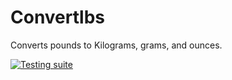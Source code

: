 # Convertlbs

Converts pounds to Kilograms, grams, and ounces.

[![Testing suite](https://github.com/hi5a/convertlbs/actions/workflows/node.js.yml/badge.svg)](https://github.com/hi5a/convertlbs/actions/workflows/node.js.yml)

